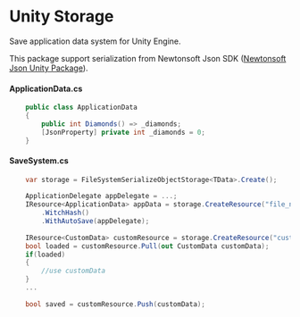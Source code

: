 # Unity Storage
Save application data system for Unity Engine.

This package support serialization from Newtonsoft Json SDK ([Newtonsoft Json Unity Package](https://docs.unity3d.com/Packages/com.unity.nuget.newtonsoft-json@2.0/manual/index.html)).

#### ApplicationData.cs
```csharp
    public class ApplicationData
    {
        public int Diamonds() => _diamonds;
        [JsonProperty] private int _diamonds = 0;
    }
```

#### SaveSystem.cs
```csharp
    var storage = FileSystemSerializeObjectStorage<TData>.Create();
    
    ApplicationDelegate appDelegate = ...;
    IResource<ApplicationData> appData = storage.CreateResource("file_name")
        .WitchHash()
        .WithAutoSave(appDelegate);
        
    IResource<CustomData> customResource = storage.CreateResource("custom_file_name");
    bool loaded = customResource.Pull(out CustomData customData);
    if(loaded)
    {
        //use customData
    }
    ...
    
    bool saved = customResource.Push(customData);
```
